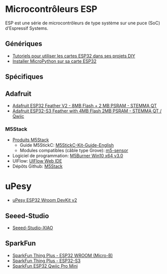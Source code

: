 # Microcontrôleurs ESP

ESP est une série de microcontrôleurs de type système sur une puce (SoC) d'Espressif Systems.

## Génériques
 * [Tutoriels pour utiliser les cartes ESP32 dans ses projets DIY](https://www.upesy.fr/blogs/tutorials/esp32-tutorials-for-arduino-code-and-micropython)
 * [Installer MicroPython sur sa carte ESP32](https://www.upesy.fr/blogs/tutorials/install-micropython-on-esp32-quickly-with-thonny-ide)

## Spécifiques

## Adafruit

 * [Adafruit ESP32 Feather V2 - 8MB Flash + 2 MB PSRAM - STEMMA QT](https://www.adafruit.com/product/5400)
 * [Adafruit ESP32-S3 Feather with 4MB Flash 2MB PSRAM - STEMMA QT / Qwiic](https://www.adafruit.com/product/5477)

### M5Stack

 * [Produits M5Stack](https://shop.m5stack.com/)
   * Guide M5StickC:  [M5StickC-Kit-Guide-English](https://m5stack.oss-cn-shenzhen.aliyuncs.com/resource/docs/UIFlow-StickC-Book-English.pdf)
   * Modules compatibles (câble type Grove): [m5-sensor](https://shop.m5stack.com/collections/m5-sensor)
 * Logiciel de programmation: [M5Burner Win10 x64 v3.0](https://m5burner.m5stack.com/app/M5Burner-v3-beta-win-x64.zip)
 * UIFlow: [UIFlow Web IDE](https://flow.m5stack.com)
 * Dépôts Github: [M5Stack](https://github.com/m5stack)

# uPesy
 * [uPesy ESP32 Wroom DevKit v2](https://www.upesy.fr/products/upesy-esp32-wroom-devkit-board)

## Seeed-Studio

 * [Seeed-Studio-XIAO](https://www.seeedstudio.com/XIAO-c-1964.html)

## SparkFun

* [SparkFun Thing Plus - ESP32 WROOM (Micro-B)](https://www.sparkfun.com/products/15663)
* [SparkFun Thing Plus - ESP32-S3](https://www.sparkfun.com/products/24408)
* [SparkFun ESP32 Qwiic Pro Mini](https://www.sparkfun.com/products/23386)

